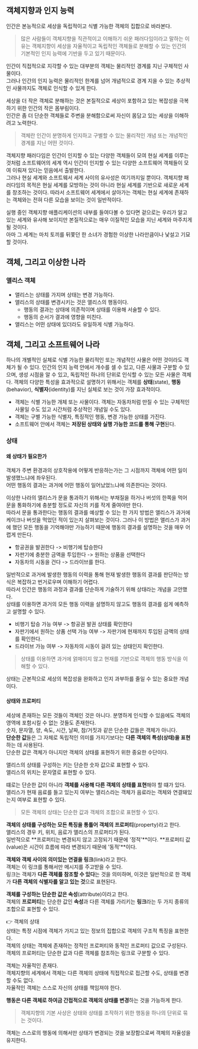 ## 객체지향과 인지 능력

인간은 본능적으로 세상을 독립적이고 식별 가능한 객체의 집합으로 바라본다.

> 많은 사람들이 객체지향을 직관적이고 이해하기 쉬운 패러다임이라고 말하는 이유는 객체지향이 세상을 자율적이고 독립적인 객체들로 분해할 수 있는 인간의 기본적인 인지 능력에 기반을 두고 있기 때문이다.

인간이 직접적으로 지각할 수 있는 대부분의 객체는 물리적인 경계를 지닌 구체적인 사물이다.  
그러나 인간의 인지 능력은 물리적인 한계를 넘어 개념적으로 경계 지을 수 있는 추상적인 사물까지도 객체로 인식할 수 있게 한다.

세상을 더 작은 객체로 분해하는 것은 본질적으로 세상이 포함하고 있는 복잡성을 극복하기 위한 인간의 작은 몸부림이다.  
인간은 좀 더 단순한 객체들로 주변을 분해함으로써 자신이 몸담고 있는 세상을 이해하려고 노력한다.

> 객체란 인간이 분명하게 인지하고 구별할 수 있는 물리적인 개념 또는 개념적인 경계를 지닌 어떤 것이다.

객체지향 패러다임은 인간이 인지할 수 있는 다양한 객체들이 모여 현실 세계를 이루는 것처럼 소프트웨어의 세계 역시 인간이 인지할 수 있는 다양한 소프트웨어 객체들이 모여 이뤄져 있다는 믿음에서 출발한다.  
그러나 현실 세계와 소프트웨서 세계 사이의 유사성은 여기까지일 뿐이다.
객체지향 패러다임의 목적은 현실 세계를 모방하는 것이 아니라 현실 세계를 기반으로 새로운 세계를 창조하는 것이다.
따라서 소프트웨어 세계에서 살아가는 객체는 현실 세계에 존재하는 객체와는 전혀 다른 모습을 보이는 것이 일반적이다.

실행 중인 객체지향 애플리케이션의 내부를 들여다볼 수 있다면 겉으로는 우리가 알고 있는 세계와 유사해 보이지만 본질적으로는 매우 이질적인 모습을 지닌 세계와 마주치게 될 것이다.  
아마 그 세계는 마치 토끼를 뒤쫓던 한 소녀가 경험한 이상한 나라만큼이나 낯설고 기묘할 것이다.

## 객체, 그리고 이상한 나라

### 앨리스 객체

- 앨리스는 상태를 가지며 상태는 변경 가능하다.
- 앨리스의 상태를 변경시키는 것은 앨리스의 행동이다.
  - 행동의 결과는 상태에 의존적이며 상태를 이용해 서술할 수 있다.
  - 행동의 순서가 결과에 영향을 미친다.
- 앨리스는 어떤 상태에 있더라도 유일하게 식별 가능하다.

## 객체, 그리고 소프트웨어 나라

하나의 개별적인 실체로 식별 가능한 물리적인 또는 개념적인 사물은 어떤 것이라도 객체가 될 수 있다.
인간의 인지 능력 안에서 개수를 셀 수 있고, 다른 사물과 구분할 수 있으며, 생성 시점을 알 수 있고, 독립적인 하나의 단위로 인식할 수 있는 모든 사물은 객체다.
객체의 다양한 특성을 효과적으로 설명하기 위해서는 객체를 **상태**(state), **행동**(behavior), **식별자**(identity)를 지닌 실체로 보는 것이 가장 효과적이다.

- 객체는 식별 가능한 개체 또는 사물이다. 객체는 자동차처럼 만질 수 있는 구체적인 사물일 수도 있고 시간처럼 추상적인 개념일 수도 있다.
- 객체는 구별 가능한 식별자, 특징적인 행동, 변경 가능한 상태를 가진다.
- 소프트웨어 안에서 객체는 **저장된 상태와 실행 가능한 코드를 통해 구현**된다.

### 상태

#### 왜 상태가 필요한가

객체가 주변 환경과의 상호작용에 어떻게 반응하는가는 그 시점까지 객체에 어떤 일이 발생했느냐에 좌우된다.  
어떤 행동의 결과는 과거에 어떤 행동이 일어났었느냐에 의존한다는 것이다.

이상한 나라의 앨리스가 문을 통과하기 위해서는 부채질을 하거나 버섯의 한쪽을 먹어 문을 통화하기에 충분할 정도로 자신의 키를 작게 줄여야만 한다.  
따라서 문을 통과한다는 행동의 결과를 예상할 수 있는 한 가지 방법은 앨리스가 과거에 케이크나 버섯을 먹었던 적이 있는지 살펴보는 것이다.
그러나 이 방법은 앨리스가 과거에 했던 모든 행동을 기억해야만 가능하기 때문에 행동의 결과를 설명하는 것을 매우 어렵게 만든다.

- 항공권을 발권한다 -> 비행기에 탑승한다
- 자판기에 충분한 금액을 투입한다 -> 원하는 상품을 선택한다
- 자동차의 시동을 건다 -> 드라이브를 한다.

일반적으로 과거에 발생한 행동의 이력을 통해 현재 발생한 행동의 결과를 판단하는 방식은 복잡하고 번거로우며 이해하기 어렵다.  
따라서 인간은 행동의 과정과 결과를 단순하게 기술하기 위해 상태라는 개념을 고안했다.  
상태를 이용하면 과거의 모든 행동 이력을 설명하지 않고도 행동의 결과를 쉽게 예측하고 설명할 수 있다.

- 비행기 탑승 가능 여부 -> 항공권 발권 상태를 확인한다
- 자판기에서 원하는 상품 선택 가능 여부 -> 자판기에 현재까지 투입된 금액의 상태를 확인한다.
- 드라이브 가능 여부 -> 자동차의 시동이 걸려 있는 상태인지 확인한다.

> 상태를 이용하면 과거에 얽매이지 않고 현재를 기반으로 객체의 행동 방식을 이해할 수 있다.

상태는 근본적으로 세상의 복잡성을 완화하고 인지 과부하를 줄일 수 있는 중요한 개념이다.

#### 상태와 프로퍼티

세상에 존재하는 모든 것들이 객체인 것은 아니다. 분명하게 인식할 수 있음에도 객체의 영역에 포함시킬 수 없는 것들도 존재한다.  
숫자, 문자열, 양, 속도, 시간, 날짜, 참/거짓과 같은 단순한 값들은 객체가 아니다.  
**단순한 값**들은 그 자체로 독립적인 의미를 가지기보다는 **다른 객체의 특성(상태)을 표현**하는 데 사용된다.  
단순한 값은 객체가 아니지만 객체의 상태를 표현하기 위한 중요한 수단이다.

앨리스의 상태를 구성하는 키는 단순한 숫자 값으로 표현할 수 있다.  
앨리스의 위치는 문자열로 표현할 수 있다.

떄로는 단순한 값이 아니라 **객체를 사용해 다른 객체의 상태를 표현**해야 할 떄가 있다.  
앨리스가 현재 음료를 들고 있는지 여부는 앨리스라는 객체가 음료라는 객체와 연결돼있는지 여부로 표현할 수 있다.

> 모든 객체의 상태는 단순한 값과 객체의 조합으로 표현할 수 있다.

**객체의 상태를 구성하는 모든 특징을 통틀어 객체의 프로퍼티**(property)라고 한다.  
앨리스의 경우 키, 위치, 음료가 앨리스의 프로퍼티가 된다.  
일반적으로 **프로퍼티는 변경되지 않고 고정되기 때문에 '정적'**이다.
**프로퍼티 값(value)은 시간이 흐름에 따라 변경되기 때문에 '동적'**이다.

**객체와 객체 사이의 의미있는 연결을 링크**(link)라고 한다.  
객체는 이 링크를 통해서만 메시지를 주고받을 수 있다.  
링크는 객체가 **다른 객체를 참조할 수 있다**는 것을 의미하며, 이것은 일반적으로 한 객체가 **다른 객체의 식별자를 알고 있는 것**으로 표현된다.

**객체를 구성하는 단순한 값은 속성**(attribute)이라고 한다.  
객체의 **프로퍼티**는 단순한 값인 **속성**과 다른 객체를 가리키는 **링크**라는 두 가지 종류의 조합으로 표현할 수 있다.

👉 객체의 상태  
상태는 특정 시점에 객체가 가지고 있는 정보의 집합으로 객체의 구조적 특징을 표현한다.  
객체의 상태는 객체에 존재하는 정적인 프로퍼티와 동적인 프로퍼티 값으로 구성된다.  
객체의 프로퍼티는 단순한 값과 다른 객체를 참조하는 링크로 구분할 수 있다.

객체는 자율적인 존재다.  
객체지향의 세계에서 객체는 다른 객체의 상태에 직접적으로 접근할 수도, 상태를 변경할 수도 없다.  
자율적인 객체는 스스로 자신의 상태를 책임져야 한다.

**행동은 다른 객체로 하여금 간접적으로 객체의 상태를 변경**하는 것을 가능하게 한다.

> 객체지향의 기본 사상은 상태와 상태를 조작하기 위한 행동을 하나의 단위로 묶는 것이다.

객체는 스스로의 행동에 의해서만 상태가 변경되는 것을 보장함으로써 객체의 자율성을 유지한다.
